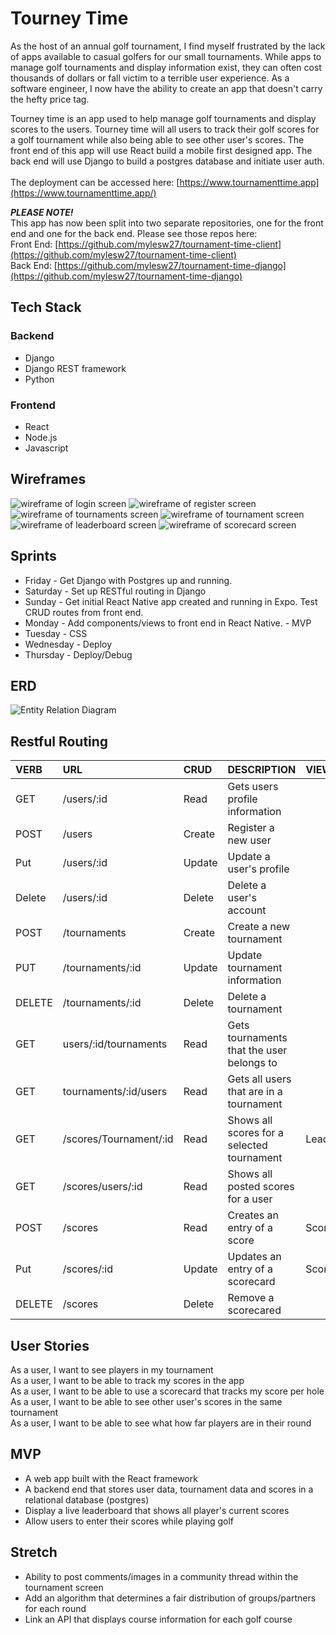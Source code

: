 # Tourney Time
As the host of an annual golf tournament, I find myself frustrated by the lack of apps available to casual golfers for our small tournaments. While apps to manage golf tournaments and display information exist, they can often cost thousands of dollars or fall victim to a terrible user experience. As a software engineer, I now have the ability to create an app that doesn't carry the hefty price tag. 

Tourney time is an app used to help manage golf tournaments and display scores to the users. Tourney time will all users to track their golf scores for a golf tournament while also being able to see other user's scores. The front end of this app will use React build a mobile first designed app. The back end will use Django to build a postgres database and initiate user auth. \
 \
The deployment can be accessed here: [https://www.tournamenttime.app](https://www.tournamenttime.app/)

***PLEASE NOTE!*** \
This app has now been split into two separate repositories, one for the front end and one for the back end. Please see those repos here: \
Front End: [https://github.com/mylesw27/tournament-time-client](https://github.com/mylesw27/tournament-time-client) \
Back End: [https://github.com/mylesw27/tournament-time-django](https://github.com/mylesw27/tournament-time-django) 

## Tech Stack
### Backend
- Django 
- Django REST framework
- Python

### Frontend 
- React 
- Node.js
- Javascript

## Wireframes
![wireframe of login screen](./img/login.png)
![wireframe of register screen](./img/register.png)
![wireframe of tournaments screen](./img/tournaments.png)
![wireframe of tournament screen](./img/tournament.png)
![wireframe of leaderboard screen](./img/leaderboard.png)
![wireframe of scorecard screen](./img/scorecard.png)

## Sprints
- Friday - Get Django with Postgres up and running. 
- Saturday - Set up RESTful routing in Django
- Sunday - Get initial React Native app created and running in Expo. Test CRUD routes from front end. 
- Monday - Add components/views to front end in React Native. - MVP
- Tuesday - CSS
- Wednesday - Deploy
- Thursday - Deploy/Debug

## ERD
![Entity Relation Diagram](./img/ERD.drawio.png)

## Restful Routing
| VERB   | URL                    | CRUD   | DESCRIPTION                                | VIEW        |
|:------ |:---------------------- |:------ |:------------------------------------------ |:----------- |
| GET    | /users/:id             | Read   | Gets users profile information             |             |
| POST   | /users                 | Create | Register a new user                        |             |
| Put    | /users/:id             | Update | Update a user's profile                    |             |
| Delete | /users/:id             | Delete | Delete a user's account                    |             |
| POST   | /tournaments           | Create | Create a new tournament                    |             |
| PUT    | /tournaments/:id       | Update | Update tournament information              |             |
| DELETE | /tournaments/:id       | Delete | Delete a tournament                        |             |
| GET    | users/:id/tournaments  | Read   | Gets tournaments that the user belongs to  |             |
| GET    | tournaments/:id/users  | Read   | Gets all users that are in a tournament    |             |
| GET    | /scores/Tournament/:id | Read   | Shows all scores for a selected tournament | Leaderboard |
| GET    | /scores/users/:id      | Read   | Shows all posted scores for a user         |             |
| POST   | /scores                | Read   | Creates an entry of a score                | Scorecard   |
| Put    | /scores/:id            | Update | Updates an entry of a scorecard            | Scorecard   |
| DELETE | /scores                | Delete | Remove a scorecared                        |             |

## User Stories
As a user, I want to see players in my tournament \
As a user, I want to be able to track my scores in the app \
As a user, I want to be able to use a scorecard that tracks my score per hole \
As a user, I want to be able to see other user's scores in the same tournament \
As a user, I want to be able to see what how far players are in their round 

## MVP
- A web app built with the React framework
- A backend end that stores user data, tournament data and scores in a relational database (postgres)
- Display a live leaderboard that shows all player's current scores
- Allow users to enter their scores while playing golf

## Stretch
- Ability to post comments/images in a community thread within the tournament screen
- Add an algorithm that determines a fair distribution of groups/partners for each round
- Link an API that displays course information for each golf course
